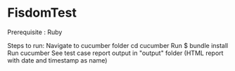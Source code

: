 # FisdomTest
Prerequisite : Ruby

Steps to run: Navigate to cucumber folder 
cd cucumber 
Run $ bundle install 
Run cucumber 
See test case report output in "output" folder (HTML report with date and timestamp as name)
